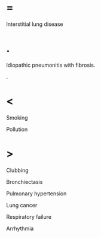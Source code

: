 # =

Interstitial lung disease

# .

Idiopathic pneumonitis with fibrosis.

.

# <

Smoking

Pollution

# >

Clubbing

Bronchiectasis

Pulmonary hypertension

Lung cancer

Respiratory failure

Arrhythmia
